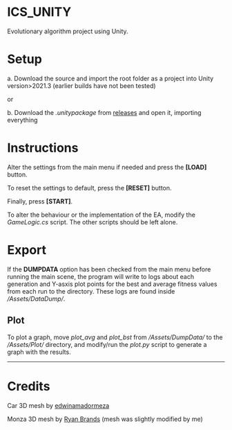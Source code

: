 # ICS_UNITY
Evolutionary algorithm project using Unity.

# Setup
a. Download the source and import the root folder as a project into Unity version>2021.3 (earlier builds have not been tested)

or

b. Download the _.unitypackage_ from [releases](https://github.com/iulian-b/ICS-Project/releases/) and open it, importing everything

# Instructions
Alter the settings from the main menu if needed and press the **[LOAD]** button.

To reset the settings to default, press the **[RESET]** button.

Finally, press **[START]**.

To alter the behaviour or the implementation of the EA, modify the _GameLogic.cs_ script. The other scripts should be left alone.

# Export
If the **DUMPDATA** option has been checked from the main menu before running the main scene, the program will write to logs about each generation and Y-asxis plot points for the best and average fitness values from each run to the directory. These logs are found inside _/Assets/DataDump/_.

## Plot
To plot a graph, move _plot_avg_ and _plot_bst_ from _/Assets/DumpData/_ to the _/Assets/Plot/_ directory, and modify/run the _plot.py_ script to generate a graph with the results. 

---
# Credits
Car 3D mesh by [edwinamadormeza](https://www.cgtrader.com/free-3d-models/car/racing-car/red-bull-rb6-2010)

Monza 3D mesh by [Ryan Brands](https://grabcad.com/library/monza-gp-model-1) (mesh was slightly modified by me)

